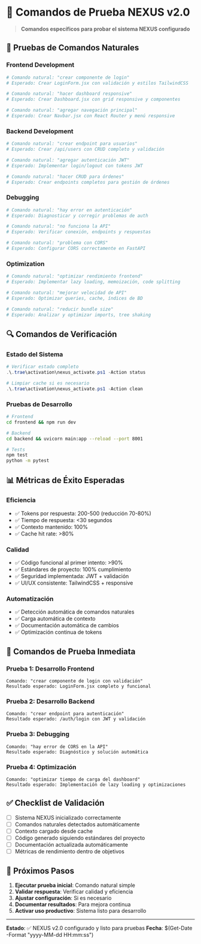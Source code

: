 # 🧪 Comandos de Prueba NEXUS v2.0

> **Comandos específicos para probar el sistema NEXUS configurado**

## 🎯 Pruebas de Comandos Naturales

### Frontend Development
```bash
# Comando natural: "crear componente de login"
# Esperado: Crear LoginForm.jsx con validación y estilos TailwindCSS

# Comando natural: "hacer dashboard responsive"
# Esperado: Crear Dashboard.jsx con grid responsive y componentes

# Comando natural: "agregar navegación principal"
# Esperado: Crear Navbar.jsx con React Router y menú responsive
```

### Backend Development
```bash
# Comando natural: "crear endpoint para usuarios"
# Esperado: Crear /api/users con CRUD completo y validación

# Comando natural: "agregar autenticación JWT"
# Esperado: Implementar login/logout con tokens JWT

# Comando natural: "hacer CRUD para órdenes"
# Esperado: Crear endpoints completos para gestión de órdenes
```

### Debugging
```bash
# Comando natural: "hay error en autenticación"
# Esperado: Diagnosticar y corregir problemas de auth

# Comando natural: "no funciona la API"
# Esperado: Verificar conexión, endpoints y respuestas

# Comando natural: "problema con CORS"
# Esperado: Configurar CORS correctamente en FastAPI
```

### Optimization
```bash
# Comando natural: "optimizar rendimiento frontend"
# Esperado: Implementar lazy loading, memoización, code splitting

# Comando natural: "mejorar velocidad de API"
# Esperado: Optimizar queries, cache, índices de BD

# Comando natural: "reducir bundle size"
# Esperado: Analizar y optimizar imports, tree shaking
```

## 🔍 Comandos de Verificación

### Estado del Sistema
```powershell
# Verificar estado completo
.\.trae\activation\nexus_activate.ps1 -Action status

# Limpiar cache si es necesario
.\.trae\activation\nexus_activate.ps1 -Action clean
```

### Pruebas de Desarrollo
```bash
# Frontend
cd frontend && npm run dev

# Backend
cd backend && uvicorn main:app --reload --port 8001

# Tests
npm test
python -m pytest
```

## 📊 Métricas de Éxito Esperadas

### Eficiencia
- ✅ Tokens por respuesta: 200-500 (reducción 70-80%)
- ✅ Tiempo de respuesta: <30 segundos
- ✅ Contexto mantenido: 100%
- ✅ Cache hit rate: >80%

### Calidad
- ✅ Código funcional al primer intento: >90%
- ✅ Estándares de proyecto: 100% cumplimiento
- ✅ Seguridad implementada: JWT + validación
- ✅ UI/UX consistente: TailwindCSS + responsive

### Automatización
- ✅ Detección automática de comandos naturales
- ✅ Carga automática de contexto
- ✅ Documentación automática de cambios
- ✅ Optimización continua de tokens

## 🚀 Comandos de Prueba Inmediata

### Prueba 1: Desarrollo Frontend
```
Comando: "crear componente de login con validación"
Resultado esperado: LoginForm.jsx completo y funcional
```

### Prueba 2: Desarrollo Backend
```
Comando: "crear endpoint para autenticación"
Resultado esperado: /auth/login con JWT y validación
```

### Prueba 3: Debugging
```
Comando: "hay error de CORS en la API"
Resultado esperado: Diagnóstico y solución automática
```

### Prueba 4: Optimización
```
Comando: "optimizar tiempo de carga del dashboard"
Resultado esperado: Implementación de lazy loading y optimizaciones
```

## ✅ Checklist de Validación

- [ ] Sistema NEXUS inicializado correctamente
- [ ] Comandos naturales detectados automáticamente
- [ ] Contexto cargado desde cache
- [ ] Código generado siguiendo estándares del proyecto
- [ ] Documentación actualizada automáticamente
- [ ] Métricas de rendimiento dentro de objetivos

## 🎯 Próximos Pasos

1. **Ejecutar prueba inicial**: Comando natural simple
2. **Validar respuesta**: Verificar calidad y eficiencia
3. **Ajustar configuración**: Si es necesario
4. **Documentar resultados**: Para mejora continua
5. **Activar uso productivo**: Sistema listo para desarrollo

---

**Estado**: ✅ NEXUS v2.0 configurado y listo para pruebas
**Fecha**: $(Get-Date -Format "yyyy-MM-dd HH:mm:ss")